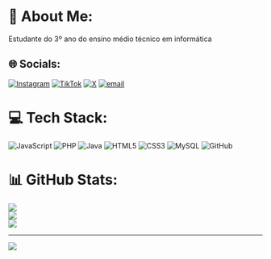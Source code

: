 # 💫 About Me:
Estudante do 3º ano do ensino médio técnico em informática


## 🌐 Socials:
[![Instagram](https://img.shields.io/badge/Instagram-%23E4405F.svg?logo=Instagram&logoColor=white)](https://instagram.com/dborbab) [![TikTok](https://img.shields.io/badge/TikTok-%23000000.svg?logo=TikTok&logoColor=white)](https://tiktok.com/@dborbab) [![X](https://img.shields.io/badge/X-black.svg?logo=X&logoColor=white)](https://x.com/abacaxiiassado) [![email](https://img.shields.io/badge/Email-D14836?logo=gmail&logoColor=white)](mailto:juliadeborbabarros@gmail.com) 

# 💻 Tech Stack:
![JavaScript](https://img.shields.io/badge/javascript-%23323330.svg?style=for-the-badge&logo=javascript&logoColor=%23F7DF1E) ![PHP](https://img.shields.io/badge/php-%23777BB4.svg?style=for-the-badge&logo=php&logoColor=white) ![Java](https://img.shields.io/badge/java-%23ED8B00.svg?style=for-the-badge&logo=openjdk&logoColor=white) ![HTML5](https://img.shields.io/badge/html5-%23E34F26.svg?style=for-the-badge&logo=html5&logoColor=white) ![CSS3](https://img.shields.io/badge/css3-%231572B6.svg?style=for-the-badge&logo=css3&logoColor=white) ![MySQL](https://img.shields.io/badge/mysql-4479A1.svg?style=for-the-badge&logo=mysql&logoColor=white) ![GitHub](https://img.shields.io/badge/github-%23121011.svg?style=for-the-badge&logo=github&logoColor=white)
# 📊 GitHub Stats:
![](https://github-readme-stats.vercel.app/api?username=dborbab&theme=dark&hide_border=false&include_all_commits=false&count_private=false)<br/>
![](https://nirzak-streak-stats.vercel.app/?user=dborbab&theme=dark&hide_border=false)<br/>
![](https://github-readme-stats.vercel.app/api/top-langs/?username=dborbab&theme=dark&hide_border=false&include_all_commits=false&count_private=false&layout=compact)

---
[![](https://visitcount.itsvg.in/api?id=dborbab&icon=0&color=0)](https://visitcount.itsvg.in)

<!-- Proudly created with GPRM ( https://gprm.itsvg.in ) -->
